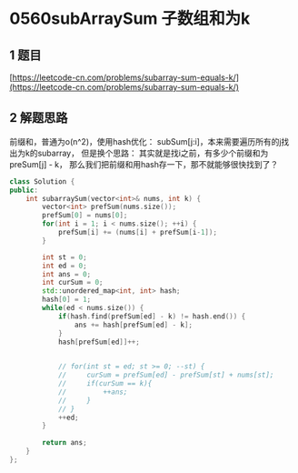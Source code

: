 # 0560subArraySum 子数组和为k

## 1 题目
[https://leetcode-cn.com/problems/subarray-sum-equals-k/](https://leetcode-cn.com/problems/subarray-sum-equals-k/)

## 2 解题思路
前缀和，普通为o(n^2)，使用hash优化：
subSum[j:i]，本来需要遍历所有的j找出为k的subarray，
但是换个思路：  其实就是找i之前，有多少个前缀和为 preSum[j] - k，
那么我们把前缀和用hash存一下，那不就能够很快找到了？
```cpp
class Solution {
public:
    int subarraySum(vector<int>& nums, int k) {
        vector<int> prefSum(nums.size());
        prefSum[0] = nums[0];
        for(int i = 1; i < nums.size(); ++i) {
            prefSum[i] += (nums[i] + prefSum[i-1]); 
        }

        int st = 0;
        int ed = 0;
        int ans = 0;
        int curSum = 0;
        std::unordered_map<int, int> hash;
        hash[0] = 1;
        while(ed < nums.size()) {
            if(hash.find(prefSum[ed] - k) != hash.end()) {
                ans += hash[prefSum[ed] - k];
            } 
            hash[prefSum[ed]]++;

            
            // for(int st = ed; st >= 0; --st) {
            //     curSum = prefSum[ed] - prefSum[st] + nums[st];
            //     if(curSum == k){
            //         ++ans;
            //     }
            // }
            ++ed;
        }
        
        return ans;
    }
};
```





